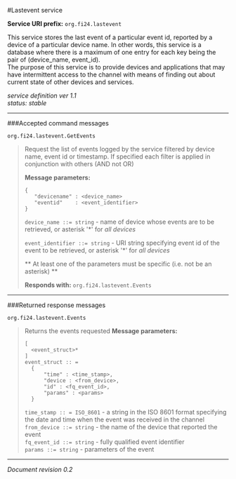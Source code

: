 #Lastevent service

**Service URI prefix:**    `org.fi24.lastevent`

This service stores the last event of a particular event id, reported by a device of a particular device name. In other words, this service is a database where there is a maximum of one entry for each key being the pair of (device_name, event_id).  
The purpose of this service is to provide devices and applications that may have intermittent access to the channel with means of finding out about current state of other devices and services.


*service definition ver 1.1*  
*status: stable*

---

###Accepted command messages


`org.fi24.lastevent.GetEvents`

> Request the list of events logged by the service filtered by device name, event id or timestamp. If specified each filter is applied in conjunction with others (AND not OR)
> 
> **Message parameters:**  
> ```
> {
>    "devicename" : <device_name>
>    "eventid"    : <event_identifier>
> }
> ```
>
> `device_name ::= string` - name of device whose events are to be retrieved, or asterisk '*' for *all devices*
>
> `event_identifier ::= string` - URI string specifying event id of the event to be retrieved, or asterisk '*' for *all devices*
>
> ** At least one of the parameters must be specific (i.e. not be an asterisk) **  
>
> **Responds with:** `org.fi24.lastevent.Events`  

---

###Returned response messages


`org.fi24.lastevent.Events`

> Returns the events requested
> **Message parameters:**  
> ```
> [  
>   <event_struct>*
> ]
> event_struct :: =  
>   {  
>       "time" : <time_stamp>,  
>       "device : <from_device>,  
>       "id" : <fq_event_id>,  
>       "params" : <params>  
>   }  
>```
>`time_stamp :: = ISO_8601` - a string in the ISO 8601 format specifying the date and time when the event was received in the channel  
>`from_device ::= string` - the name of the device that reported the event  
>`fq_event_id ::= string` - fully qualified event identifier   
>`params ::= string` - parameters of the event  
>  




---

*Document revision 0.2*

